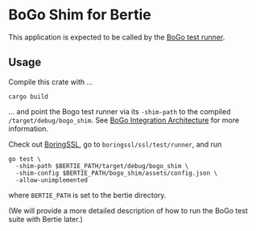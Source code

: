 # BoGo Shim for Bertie

This application is expected to be called by the [BoGo test runner].

## Usage

Compile this crate with ...

```shell
cargo build
```

... and point the Bogo test runner via its `-shim-path` to the compiled `/target/debug/bogo_shim`.
See [BoGo Integration Architecture] for more information.

Check out [BoringSSL], go to `boringssl/ssl/test/runner`, and run

```
go test \
  -shim-path $BERTIE_PATH/target/debug/bogo_shim \
  -shim-config $BERTIE_PATH/bogo_shim/assets/config.json \
  -allow-unimplemented
```

where `BERTIE_PATH` is set to the bertie directory.

(We will provide a more detailed description of how to run the BoGo test suite with Bertie later.)

[bogo test runner]: https://github.com/google/boringssl/blob/master/ssl/test/PORTING.md#integration-architecture
[bogo integration architecture]: https://github.com/google/boringssl/blob/master/ssl/test/PORTING.md#integration-architecture
[boringssl]: https://github.com/google/boringssl
